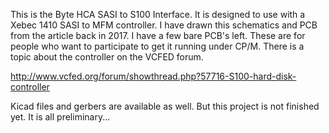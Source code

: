 This is the Byte HCA SASI to S100 Interface. It is designed to use with a Xebec 1410 SASI to MFM controller.
I have drawn this schematics and PCB from the article back in 2017. I have a few bare PCB's left. 
These are for people who want to participate to get it running under CP/M. There is a topic about the
controller on the VCFED forum.

http://www.vcfed.org/forum/showthread.php?57716-S100-hard-disk-controller

Kicad files and gerbers are available as well. But this project is not finished yet.
It is all preliminary...
